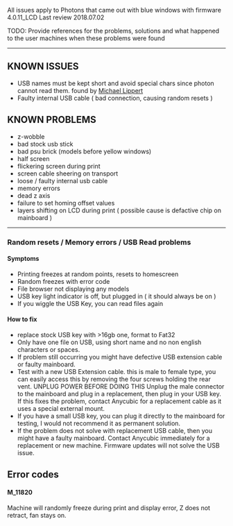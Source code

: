 All issues apply to Photons that came out with blue windows with firmware 4.0.11_LCD
Last review 2018.07.02

TODO: Provide references for the problems, solutions and what happened to the user machines when these problems were found

---

## KNOWN ISSUES

- USB names must be kept short and avoid special chars since photon cannot read them. found by [Michael Lippert](https://www.facebook.com/groups/AnycubicPhoton/permalink/1370647173079921/)
- Faulty internal USB cable ( bad connection, causing random resets )

## KNOWN PROBLEMS

- z-wobble
- bad stock usb stick
- bad psu brick (models before yellow windows)
- half screen
- flickering screen during print 
- screen cable sheering on transport
- loose / faulty internal usb cable
- memory errors
- dead z axis
- failure to set homing offset values
- layers shifting on LCD during print ( possible cause is defactive chip on mainboard )

---
### Random resets / Memory errors / USB Read problems
#### Symptoms
- Printing freezes at random points, resets to homescreen
- Random freezes with error code
- File browser not displaying any models
- USB key light indicator is off, but plugged in ( it should always be on )
- If you wiggle the USB Key, you can read files again

#### How to fix
- replace stock USB key with >16gb one, format to Fat32
- Only have one file on USB, using short name and no non english characters or spaces.
- If problem still occurring you might have defective USB extension cable or faulty mainboard.
- Test with a new USB Extension cable. this is male to female type, you can easily access this by removing the four screws holding the rear vent. UNPLUG POWER BEFORE DOING THIS
 Unplug the male connector to the mainboard and plug in a replacement, then plug in your USB key. If this fixes the problem, contact Anycubic for a replacement cable as it uses a special external mount.
- If you have a small USB key, you can plug it directly to the mainboard for testing, I would not recommend it as permanent solution. 
- If the problem does not solve with replacement USB cable, then you might have a faulty mainboard. Contact Anycubic immediately for a replacement or new machine. Firmware updates will not solve the USB issue.

## Error codes
#### M_11820
Machine will randomly freeze during print and display error, Z does not retract, fan stays on.
